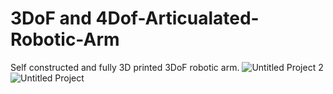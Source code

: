 # 3DoF and 4Dof-Articualated-Robotic-Arm
Self constructed and fully 3D printed 3DoF robotic arm.
![Untitled Project 2](https://user-images.githubusercontent.com/83728692/177980119-6e5f3cc5-1cf4-4b21-a91a-fac3ba990add.jpg)
![Untitled Project](https://user-images.githubusercontent.com/83728692/177980128-f48e22b6-9d35-4c78-9a0d-d6e8c94bec17.jpg)
